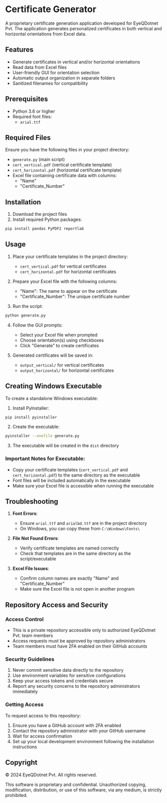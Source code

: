 # Certificate Generator

A proprietary certificate generation application developed for EyeQDotnet Pvt. The application generates personalized certificates in both vertical and horizontal orientations from Excel data.

## Features

- Generate certificates in vertical and/or horizontal orientations
- Read data from Excel files
- User-friendly GUI for orientation selection
- Automatic output organization in separate folders
- Sanitized filenames for compatibility

## Prerequisites

- Python 3.6 or higher
- Required font files:
  - `arial.ttf`

## Required Files

Ensure you have the following files in your project directory:
- `generate.py` (main script)
- `cert_vertical.pdf` (vertical certificate template)
- `cert_horizontal.pdf` (horizontal certificate template)
- Excel file containing certificate data with columns:
  - "Name"
  - "Certificate_Number"

## Installation

1. Download the project files
2. Install required Python packages:
```bash
pip install pandas PyPDF2 reportlab
```

## Usage

1. Place your certificate templates in the project directory:
   - `cert_vertical.pdf` for vertical certificates
   - `cert_horizontal.pdf` for horizontal certificates

2. Prepare your Excel file with the following columns:
   - "Name": The name to appear on the certificate
   - "Certificate_Number": The unique certificate number

3. Run the script:
```bash
python generate.py
```

4. Follow the GUI prompts:
   - Select your Excel file when prompted
   - Choose orientation(s) using checkboxes
   - Click "Generate" to create certificates

5. Generated certificates will be saved in:
   - `output_vertical/` for vertical certificates
   - `output_horizontal/` for horizontal certificates

## Creating Windows Executable

To create a standalone Windows executable:

1. Install PyInstaller:
```bash
pip install pyinstaller
```

2. Create the executable:
```bash
pyinstaller --onefile generate.py
```

3. The executable will be created in the `dist` directory

### Important Notes for Executable:
- Copy your certificate templates (`cert_vertical.pdf` and `cert_horizontal.pdf`) to the same directory as the executable
- Font files will be included automatically in the executable
- Make sure your Excel file is accessible when running the executable

## Troubleshooting

1. **Font Errors**:
   - Ensure `arial.ttf` and `arialbd.ttf` are in the project directory
   - On Windows, you can copy these from `C:\Windows\Fonts\`

2. **File Not Found Errors**:
   - Verify certificate templates are named correctly
   - Check that templates are in the same directory as the script/executable

3. **Excel File Issues**:
   - Confirm column names are exactly "Name" and "Certificate_Number"
   - Make sure the Excel file is not open in another program

## Repository Access and Security

### Access Control
- This is a private repository accessible only to authorized EyeQDotnet Pvt. team members
- Access requests must be approved by repository administrators
- Team members must have 2FA enabled on their GitHub accounts

### Security Guidelines
1. Never commit sensitive data directly to the repository
2. Use environment variables for sensitive configurations
3. Keep your access tokens and credentials secure
4. Report any security concerns to the repository administrators immediately

### Getting Access
To request access to this repository:
1. Ensure you have a GitHub account with 2FA enabled
2. Contact the repository administrator with your GitHub username
3. Wait for access confirmation
4. Set up your local development environment following the installation instructions

## Copyright

© 2024 EyeQDotnet Pvt. All rights reserved.

This software is proprietary and confidential. Unauthorized copying, modification, distribution, or use of this software, via any medium, is strictly prohibited. 